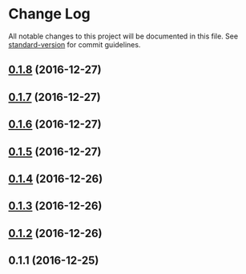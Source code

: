 # Change Log

All notable changes to this project will be documented in this file. See [standard-version](https://github.com/conventional-changelog/standard-version) for commit guidelines.

<a name="0.1.8"></a>
## [0.1.8](https://github.com/webrary/jSelection/compare/v0.1.2...v0.1.8) (2016-12-27)



<a name="0.1.7"></a>
## [0.1.7](https://github.com/webrary/jSelection/compare/v0.1.2...v0.1.7) (2016-12-27)



<a name="0.1.6"></a>
## [0.1.6](https://github.com/webrary/jSelection/compare/v0.1.2...v0.1.6) (2016-12-27)



<a name="0.1.5"></a>
## [0.1.5](https://github.com/webrary/jSelection/compare/v0.1.2...v0.1.5) (2016-12-27)



<a name="0.1.4"></a>
## [0.1.4](https://github.com/webrary/jSelection/compare/v0.1.3...v0.1.4) (2016-12-26)



<a name="0.1.3"></a>
## [0.1.3](https://github.com/webrary/jSelection/compare/v0.1.2...v0.1.3) (2016-12-26)



<a name="0.1.2"></a>
## [0.1.2](https://github.com/webrary/jSelection/compare/v0.1.1...v0.1.2) (2016-12-26)



<a name="0.1.1"></a>
## 0.1.1 (2016-12-25)
